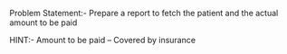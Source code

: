 Problem Statement:- Prepare a report to fetch the patient and the actual amount to be paid 

HINT:- Amount to be paid – Covered by insurance
